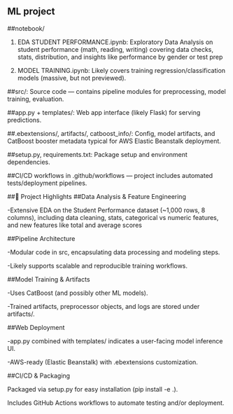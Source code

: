 ## ML project
##notebook/

1. EDA STUDENT PERFORMANCE.ipynb: Exploratory Data Analysis on student performance (math, reading, writing) covering data checks, stats, distribution, and insights like performance by gender or test prep

2. MODEL TRAINING.ipynb: Likely covers training regression/classification models (massive, but not previewed).

##src/: Source code — contains pipeline modules for preprocessing, model training, evaluation.

##app.py + templates/: Web app interface (likely Flask) for serving predictions.

##.ebextensions/, artifacts/, catboost_info/: Config, model artifacts, and CatBoost booster metadata typical for AWS Elastic Beanstalk deployment.

##setup.py, requirements.txt: Package setup and environment dependencies.

##CI/CD workflows in .github/workflows — project includes automated tests/deployment pipelines.

##🧩 Project Highlights
##Data Analysis & Feature Engineering

-Extensive EDA on the Student Performance dataset (~1,000 rows, 8 columns), including data cleaning, stats, categorical vs numeric features, and new features like total and average scores 

##Pipeline Architecture

-Modular code in src, encapsulating data processing and modeling steps.

-Likely supports scalable and reproducible training workflows.

##Model Training & Artifacts

-Uses CatBoost (and possibly other ML models).

-Trained artifacts, preprocessor objects, and logs are stored under artifacts/.

##Web Deployment

-app.py combined with templates/ indicates a user-facing model inference UI.

-AWS-ready (Elastic Beanstalk) with .ebextensions customization.

##CI/CD & Packaging

Packaged via setup.py for easy installation (pip install -e .).

Includes GitHub Actions workflows to automate testing and/or deployment.

